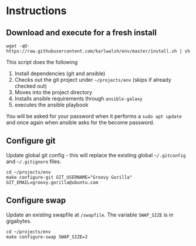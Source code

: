 # Instructions

## Download and execute for a fresh install

    wget -qO- https://raw.githubusercontent.com/karlwalsh/env/master/install.sh | sh

This script does the following
1. Install dependencies (git and ansible)
2. Checks out the git project under `~/projects/env` (skips if already checked out)
3. Moves into the project directory
4. Installs ansible requirements through `ansible-galaxy`
5. executes the ansible playbook

You will be asked for your password when it performs a `sudo apt update` and once again when ansible asks for the become password.

## Configure git

Update global git config - this will replace the existing global `~/.gitconfig` and `~/.gitignore` files.

    cd ~/projects/env
    make configure-git GIT_USERNAME="Groovy Gorilla" GIT_EMAIL=groovy.gorilla@ubuntu.com

## Configure swap

Update an existing swapfile at `/swapfile`. The variable `SWAP_SIZE` is in gigabytes. 

    cd ~/projects/env
    make configure-swap SWAP_SIZE=2